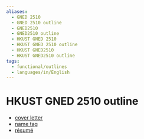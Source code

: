 ```yaml
---
aliases:
  - GNED 2510
  - GNED 2510 outline
  - GNED2510
  - GNED2510 outline
  - HKUST GNED 2510
  - HKUST GNED 2510 outline
  - HKUST GNED2510
  - HKUST GNED2510 outline
tags:
  - functional/outlines
  - languages/in/English
---
```


# HKUST GNED 2510 outline

- [cover letter](../../../cover%20letter.md)
- [name tag](../../../name%20tag.md)
- [résumé](../../../résumé.md)
